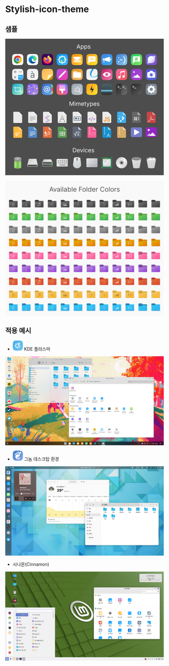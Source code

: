 # Stylish-icon-theme

## 샘플

![preview](images/icon-preview.png)

![folder-colors](images/folder-color-icons.png)

## 적용 예시

* ![kde_icon](src/Stylish/16/apps/desktop-environment-kde.svg) KDE 플라스마

![kde](images/kde_screenshot.png)

* ![gnome_icon](src/Stylish/16/apps/desktop-environment-gnome.svg) 그놈 데스크탑 환경

![gnome](images/gnome_screenshot.png)

* 시나몬(Cinnamon)

![cinnamon](images/cinnamon_screenshot.png)
